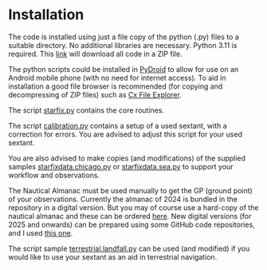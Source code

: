 # Installation

The code is installed using just a file copy of the python (.py)
files to a suitable directory.
No additional libraries are necessary.
Python 3.11 is required.
This [link](https://github.com/alinnman/celestial-navigation/archive/refs/heads/main.zip)
will download all code in a ZIP file.

The python scripts could be installed in
[PyDroid](https://play.google.com/store/apps/details?id=ru.iiec.pydroid3)
to allow for use on an Android mobile phone
(with no need for internet access).
To aid in installation a good file browser is recommended
(for copying and decompressing of ZIP files) such as [Cx File Explorer](https://play.google.com/store/apps/details?id=com.cxinventor.file.explorer&pcampaignid=web_share).

The script [starfix.py](starfix.py) contains the core routines.

The script [calibration.py](calibration.py) contains a setup of a used sextant,
with a correction for errors.
You are advised to adjust this script for your used sextant.

You are also advised to make copies (and modifications) of the supplied samples
[starfixdata.chicago.py](starfixdata.chicago.py)
or [starfixdata.sea.py](starfixdata.sea.py) to support your workflow and observations.

The Nautical Almanac must be used manually to get the GP (ground point) of your observations.
Currently the almanac of 2024 is bundled in the repository in a digital version.
But you may of course use a hard-copy of the nautical almanac and these can be ordered
[here](https://www.amazon.com/Nautical-Almanac-2024-Year/dp/1951116690/ref=sr_1_1?crid=1IAIAP3U59XSX&dib=eyJ2IjoiMSJ9.d3xFA2pQJx8dny0H5kmiZLliYeANWFYB9BZ8He317-pq7X_P5hjJ-aQ5Ir7tAsTHKBmmclCDUVqueJoljDZ8pMVLTCGbF98Xnd4rvuET9FSOXDx-5zcZQXjvqMduNM4eVj7NjN3sq_oBYGavC31cYfErZ1TXimJXSvkgVdloz9g-meALl0_BZklDiJFh33wnJs-aba7SBQyP94c-7bBPn4qIhPGFOMmTE3Y0DZp3CgM.ZlExL1J_IC-osoQXy2XKkMZ3A4CllQRdgOp5Cy7_II8&dib_tag=se&keywords=nautical+almanac&qid=1718006483&sprefix=nautical+almanac%2Caps%2C351&sr=8-1).
New digital versions (for 2025 and onwards)
can be prepared using some GitHub code repositories,
and I used [this one](https://github.com/aendie/SkyAlmanac-Py3).

The script sample [terrestrial.landfall.py](terrestrial.landfall.py)
can be used (and modified) if you would like to use your sextant as an aid in
terrestrial navigation.
